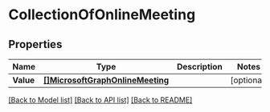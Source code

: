# CollectionOfOnlineMeeting

## Properties

Name | Type | Description | Notes
------------ | ------------- | ------------- | -------------
**Value** | [**[]MicrosoftGraphOnlineMeeting**](microsoft.graph.onlineMeeting.md) |  | [optional] 

[[Back to Model list]](../README.md#documentation-for-models) [[Back to API list]](../README.md#documentation-for-api-endpoints) [[Back to README]](../README.md)


